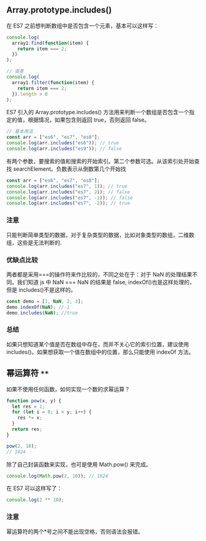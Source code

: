 ## Array.prototype.includes()

在 ES7 之前想判断数组中是否包含一个元素，基本可以这样写：

```js
console.log(
  array1.find(function(item) {
    return item === 2;
  })
);

// 或者
console.log(
  array1.filter(function(item) {
    return item === 2;
  }).length > 0
);
```

ES7 引入的 Array.prototype.includes() 方法用来判断一个数组是否包含一个指定的值，根据情况，如果包含则返回 true，否则返回 false。

```js
// 基本用法
const arr = ["es6", "es7", "es8"];
console.log(arr.includes("es6")); // true
console.log(arr.includes("es9")); // false
```

有两个参数，要搜索的值和搜索的开始索引。第二个参数可选。从该索引处开始查找 searchElement。负数表示从倒数第几个开始找

```js
const arr = ["es6", "es7", "es8"];
console.log(arr.includes("es7", 1)); // true
console.log(arr.includes("es7", 2)); // false
console.log(arr.includes("es7", -1)); // false
console.log(arr.includes("es7", -2)); // true
```

### 注意

只能判断简单类型的数据，对于复杂类型的数据，比如对象类型的数组，二维数组，这些是无法判断的.

### 优缺点比较

两者都是采用===的操作符来作比较的，不同之处在于：对于 NaN 的处理结果不同。我们知道 js 中 NaN === NaN 的结果是 false, indexOf()也是这样处理的，但是 includes()不是这样的。

```js
const demo = [1, NaN, 2, 3];
demo.indexOf(NaN); //-1
demo.includes(NaN); //true
```

### 总结

如果只想知道某个值是否在数组中存在，而并不关心它的索引位置，建议使用 includes()。如果想获取一个值在数组中的位置，那么只能使用 indexOf 方法。

## 幂运算符 `**`

如果不使用任何函数，如何实现一个数的求幂运算？

```js
function pow(x, y) {
  let res = 1;
  for (let i = 0; i < y; i++) {
    res *= x;
  }
  return res;
}

pow(2, 10);
// 1024
```

除了自己封装函数来实现，也可是使用 Math.pow() 来完成。

```js
console.log(Math.pow(2, 10)); // 1024
```

在 ES7 可以这样写了：

```js
console.log(2 ** 10);
```

### 注意

幂运算符的两个\*号之间不能出现空格，否则语法会报错。
